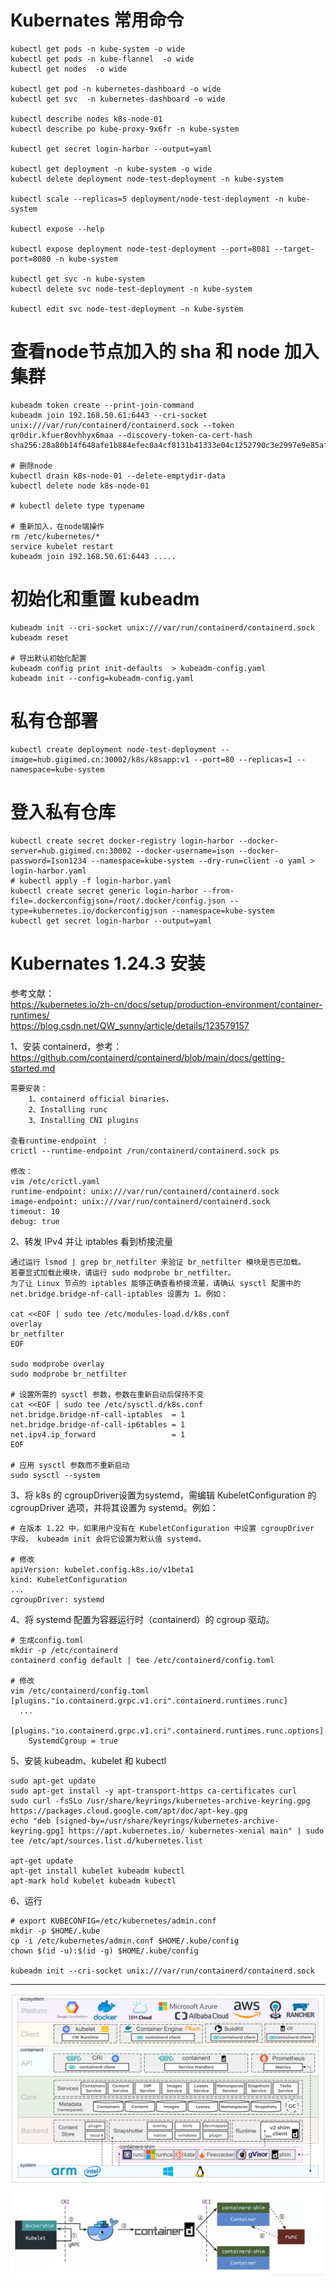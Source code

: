 # Kubernates 常用命令

	kubectl get pods -n kube-system -o wide
	kubectl get pods -n kube-flannel  -o wide
	kubectl get nodes  -o wide
	
	kubectl get pod -n kubernetes-dashboard -o wide
	kubectl get svc  -n kubernetes-dashboard -o wide

	kubectl describe nodes k8s-node-01
	kubectl describe po kube-proxy-9x6fr -n kube-system
	
	kubectl get secret login-harbor --output=yaml
	
	kubectl get deployment -n kube-system -o wide
	kubectl delete deployment node-test-deployment -n kube-system

	kubectl scale --replicas=5 deployment/node-test-deployment -n kube-system

	kubectl expose --help

	kubectl expose deployment node-test-deployment --port=8081 --target-port=8080 -n kube-system

	kubectl get svc -n kube-system
	kubectl delete svc node-test-deployment -n kube-system

	kubectl edit svc node-test-deployment -n kube-system
	
	

# 查看node节点加入的 sha 和 node 加入集群
	kubeadm token create --print-join-command
	kubeadm join 192.168.50.61:6443 --cri-socket unix:///var/run/containerd/containerd.sock --token qr0dir.kfuer8ovhhyx6maa --discovery-token-ca-cert-hash sha256:28a80b14f648afe1b884efec0a4cf8131b41333e04c1252790c3e2997e9e85af  
	
	# 删除node
	kubectl drain k8s-node-01 --delete-emptydir-data
	kubectl delete node k8s-node-01
	
	# kubectl delete type typename
	
	# 重新加入，在node端操作
	rm /etc/kubernetes/*
	service kubelet restart
	kubeadm join 192.168.50.61:6443 .....
	
	
# 初始化和重置 kubeadm
	kubeadm init --cri-socket unix:///var/run/containerd/containerd.sock
	kubeadm reset
	
	# 导出默认初始化配置
	kubeadm config print init-defaults  > kubeadm-config.yaml
	kubeadm init --config=kubeadm-config.yaml

# 私有仓部署
	kubectl create deployment node-test-deployment --image=hub.gigimed.cn:30002/k8s/k8sapp:v1 --port=80 --replicas=1 --namespace=kube-system


# 登入私有仓库
	kubectl create secret docker-registry login-harbor --docker-server=hub.gigimed.cn:30002 --docker-username=ison --docker-password=Ison1234 --namespace=kube-system --dry-run=client -o yaml > login-harbor.yaml
	# kubectl apply -f login-harbor.yaml
	kubectl create secret generic login-harbor --from-file=.dockerconfigjson=/root/.docker/config.json --type=kubernetes.io/dockerconfigjson --namespace=kube-system
	kubectl get secret login-harbor --output=yaml




# Kubernates 1.24.3 安装
参考文献：   
https://kubernetes.io/zh-cn/docs/setup/production-environment/container-runtimes/     
https://blog.csdn.net/QW_sunny/article/details/123579157

1、安装 containerd，参考：https://github.com/containerd/containerd/blob/main/docs/getting-started.md
	
	需要安装：
		1、containerd official binaries， 
		2、Installing runc
		3、Installing CNI plugins    
		
	查看runtime-endpoint ：
	crictl --runtime-endpoint /run/containerd/containerd.sock ps
	
	修改：
	vim /etc/crictl.yaml
	runtime-endpoint: unix:///var/run/containerd/containerd.sock	
	image-endpoint: unix:///var/run/containerd/containerd.sock
	timeout: 10
	debug: true
   
2、转发 IPv4 并让 iptables 看到桥接流量

	通过运行 lsmod | grep br_netfilter 来验证 br_netfilter 模块是否已加载。
	若要显式加载此模块，请运行 sudo modprobe br_netfilter。
	为了让 Linux 节点的 iptables 能够正确查看桥接流量，请确认 sysctl 配置中的 net.bridge.bridge-nf-call-iptables 设置为 1。例如：
	
	cat <<EOF | sudo tee /etc/modules-load.d/k8s.conf
	overlay
	br_netfilter
	EOF

	sudo modprobe overlay
	sudo modprobe br_netfilter

	# 设置所需的 sysctl 参数，参数在重新启动后保持不变
	cat <<EOF | sudo tee /etc/sysctl.d/k8s.conf
	net.bridge.bridge-nf-call-iptables  = 1
	net.bridge.bridge-nf-call-ip6tables = 1
	net.ipv4.ip_forward                 = 1
	EOF

	# 应用 sysctl 参数而不重新启动
	sudo sysctl --system
	
3、将 k8s 的 cgroupDriver设置为systemd，需编辑 KubeletConfiguration 的 cgroupDriver 选项，并将其设置为 systemd。例如：
	
	# 在版本 1.22 中，如果用户没有在 KubeletConfiguration 中设置 cgroupDriver 字段， kubeadm init 会将它设置为默认值 systemd。

	# 修改
	apiVersion: kubelet.config.k8s.io/v1beta1
	kind: KubeletConfiguration
	...
	cgroupDriver: systemd
	

	
4、将 systemd 配置为容器运行时（containerd）的 cgroup 驱动。  
	
	# 生成config.toml
	mkdir -p /etc/containerd
	containerd config default | tee /etc/containerd/config.toml
	
	# 修改
	vim /etc/containerd/config.toml
	[plugins."io.containerd.grpc.v1.cri".containerd.runtimes.runc]
	  ...
	  [plugins."io.containerd.grpc.v1.cri".containerd.runtimes.runc.options]
	    SystemdCgroup = true

5、安装 kubeadm、kubelet 和 kubectl

	sudo apt-get update
	sudo apt-get install -y apt-transport-https ca-certificates curl
	sudo curl -fsSLo /usr/share/keyrings/kubernetes-archive-keyring.gpg https://packages.cloud.google.com/apt/doc/apt-key.gpg
	echo "deb [signed-by=/usr/share/keyrings/kubernetes-archive-keyring.gpg] https://apt.kubernetes.io/ kubernetes-xenial main" | sudo tee /etc/apt/sources.list.d/kubernetes.list
	
	apt-get update
	apt-get install kubelet kubeadm kubectl
	apt-mark hold kubelet kubeadm kubectl
6、运行

	# export KUBECONFIG=/etc/kubernetes/admin.conf
	mkdir -p $HOME/.kube
	cp -i /etc/kubernetes/admin.conf $HOME/.kube/config
	chown $(id -u):$(id -g) $HOME/.kube/config

	kubeadm init --cri-socket unix:///var/run/containerd/containerd.sock
	

 - - -

![k8s-system](images/k8s-system.jpeg)
![k8s-docker](images/k8s-docker.jpg)
